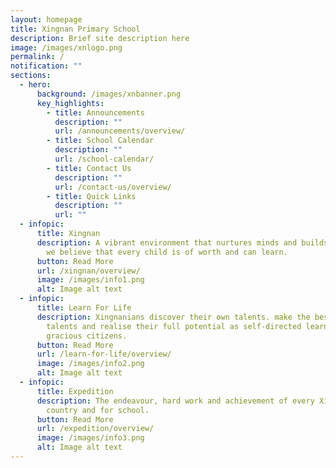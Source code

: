 ```yaml
---
layout: homepage
title: Xingnan Primary School
description: Brief site description here
image: /images/xnlogo.png
permalink: /
notification: ""
sections:
  - hero:
      background: /images/xnbanner.png
      key_highlights:
        - title: Announcements
          description: ""
          url: /announcements/overview/
        - title: School Calendar
          description: ""
          url: /school-calendar/
        - title: Contact Us
          description: ""
          url: /contact-us/overview/
        - title: Quick Links
          description: ""
          url: ""
  - infopic:
      title: Xingnan
      description: A vibrant environment that nurtures minds and builds character as
        we believe that every child is of worth and can learn.
      button: Read More
      url: /xingnan/overview/
      image: /images/info1.png
      alt: Image alt text
  - infopic:
      title: Learn For Life
      description: Xingnanians discover their own talents. make the best of their
        talents and realise their full potential as self-directed learners and
        gracious citizens.
      button: Read More
      url: /learn-for-life/overview/
      image: /images/info2.png
      alt: Image alt text
  - infopic:
      title: Expedition
      description: The endeavour, hard work and achievement of every Xingnanian is for
        country and for school.
      button: Read More
      url: /expedition/overview/
      image: /images/info3.png
      alt: Image alt text
---
```

